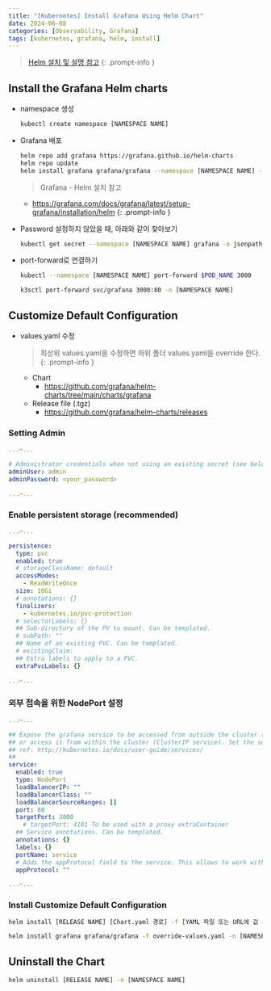 ```yaml
---
title: "[Kubernetes] Install Grafana Using Helm Chart"
date: 2024-06-08
categories: [Observability, Grafana]
tags: [kubernetes, grafana, helm, install]
---
```


> [Helm 설치 및 설명 참고](https://kyungryeol-yoon.github.io/posts/kubernetes-helm/)
{: .prompt-info }

## Install the Grafana Helm charts

- namespace 생성

  ```bash
  kubectl create namespace [NAMESPACE NAME]
  ```

- Grafana 배포

  ```bash
  helm repo add grafana https://grafana.github.io/helm-charts
  helm repo update
  helm install grafana grafana/grafana --namespace [NAMESPACE NAME] --set adminPassword=<your_password>
  ```

  > Grafana - Helm 설치 참고
  - <https://grafana.com/docs/grafana/latest/setup-grafana/installation/helm>
  {: .prompt-info }

- Password 설정하지 않았을 때, 아래와 같이 찾아보기

  ```bash
  kubectl get secret --namespace [NAMESPACE NAME] grafana -o jsonpath="{.data.admin-password}" | base64 --decode ; echo
  ```

- port-forward로 연결하기

  ```bash
  kubectl --namespace [NAMESPACE NAME] port-forward $POD_NAME 3000
  ```

  ```bash
  k3sctl port-forward svc/grafana 3000:80 -n [NAMESPACE NAME]
  ```

## Customize Default Configuration

- values.yaml 수정

  > 최상위 values.yaml을 수정하면 하위 폴더 values.yaml을 override 한다.
  {: .prompt-info }
  
  - Chart
    - <https://github.com/grafana/helm-charts/tree/main/charts/grafana>
  - Release file (.tgz)
    - <https://github.com/grafana/helm-charts/releases>

### Setting Admin

```yaml
...✂...

# Administrator credentials when not using an existing secret (see below)
adminUser: admin
adminPassword: <your_password>

...✂...
```

### Enable persistent storage (recommended)

```yaml
...✂...

persistence:
  type: pvc
  enabled: true
  # storageClassName: default
  accessModes:
    - ReadWriteOnce
  size: 10Gi
  # annotations: {}
  finalizers:
    - kubernetes.io/pvc-protection
  # selectorLabels: {}
  ## Sub-directory of the PV to mount. Can be templated.
  # subPath: ""
  ## Name of an existing PVC. Can be templated.
  # existingClaim:
  ## Extra labels to apply to a PVC.
  extraPvcLabels: {}

...✂...
```

### 외부 접속을 위한 NodePort 설정

```yaml
...✂...

## Expose the grafana service to be accessed from outside the cluster (LoadBalancer service).
## or access it from within the cluster (ClusterIP service). Set the service type and the port to serve it.
## ref: http://kubernetes.io/docs/user-guide/services/
##
service:
  enabled: true
  type: NodePort
  loadBalancerIP: ""
  loadBalancerClass: ""
  loadBalancerSourceRanges: []
  port: 80
  targetPort: 3000
    # targetPort: 4181 To be used with a proxy extraContainer
  ## Service annotations. Can be templated.
  annotations: {}
  labels: {}
  portName: service
  # Adds the appProtocol field to the service. This allows to work with istio protocol selection. Ex: "http" or "tcp"
  appProtocol: ""

...✂...
```

### Install Customize Default Configuration

```bash
helm install [RELEASE NAME] [Chart.yaml 경로] -f [YAML 파일 또는 URL에 값 지정 (여러 개를 지정가능)] -n [NAMESPACE NAME]
```

```bash
helm install grafana grafana/grafana -f override-values.yaml -n [NAMESPACE NAME]
```

## Uninstall the Chart

```bash
helm uninstall [RELEASE NAME] -n [NAMESPACE NAME]
```